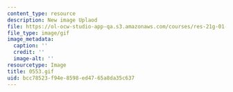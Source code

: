 ```yaml
---
content_type: resource
description: New image Uplaod
file: https://ol-ocw-studio-app-qa.s3.amazonaws.com/courses/res-21g-01-kana-spring-2010/bcc78523f94e8598ed4765a8da35c637_0553.gif
file_type: image/gif
image_metadata:
  caption: ''
  credit: ''
  image-alt: ''
resourcetype: Image
title: 0553.gif
uid: bcc78523-f94e-8598-ed47-65a8da35c637
---
```

